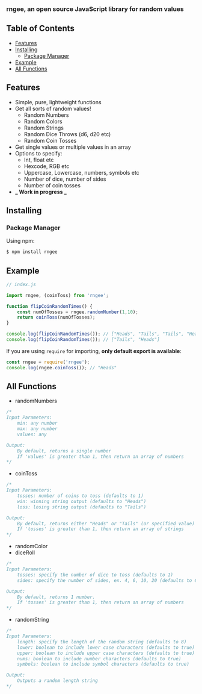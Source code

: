### rngee, an open source JavaScript library for random values

## Table of Contents

-   [Features](#features)
-   [Installing](#installing)
    -   [Package Manager](#package-manager)
-   [Example](#example)
-   [All Functions](#all-functions)

## Features

-   Simple, pure, lightweight functions
-   Get all sorts of random values!
    -   Random Numbers
    -   Random Colors
    -   Random Strings
    -   Random Dice Throws (d6, d20 etc)
    -   Random Coin Tosses
-   Get single values or multiple values in an array
-   Options to specify:
    -   Int, float etc
    -   Hexcode, RGB etc
    -   Uppercase, Lowercase, numbers, symbols etc
    -   Number of dice, number of sides
    -   Number of coin tosses
-   **_ Work in progress _**

## Installing

### Package Manager

Using npm:

```bash
$ npm install rngee
```

## Example

```js
// index.js

import rngee, (coinToss) from 'rngee';

function flipCoinRandomTimes() {
    const numOfTosses = rngee.randomNumber(1,10);
    return coinToss(numOfTosses);
}

console.log(flipCoinRandomTimes()); // ["Heads", "Tails", "Tails", "Heads"]
console.log(flipCoinRandomTimes()); // ["Tails", "Heads"]
```

If you are using `require` for importing, **only default export is available**:

```js
const rngee = require('rngee');
console.log(rngee.coinToss()); // "Heads"
```

## All Functions

-   randomNumbers

```js
/* 
Input Parameters: 
    min: any number 
    max: any number
    values: any 

Output:
    By default, returns a single number
    If 'values' is greater than 1, then return an array of numbers
*/
```

-   coinToss

```js
/*
Input Parameters:
    tosses: number of coins to toss (defaults to 1)
    win: winning string output (defaults to "Heads")
    loss: losing string output (defaults to "Tails")

Output:
    By default, returns either "Heads" or "Tails" (or specified value)
    If 'tosses' is greater than 1, then return an array of strings
*/
```
-   randomColor
-   diceRoll

```js
/*
Input Parameters: 
    tosses: specify the number of dice to toss (defaults to 1)
    sides: specify the number of sides, ex. 4, 6, 10, 20 (defaults to 6)

Output:
    By default, returns 1 number.
    If 'tosses' is greater than 1, then return an array of numbers
*/
```
-   randomString

```js
/*
Input Parameters:
    length: specify the length of the random string (defaults to 8)
    lower: boolean to include lower case characters (defaults to true)
    upper: boolean to include upper case characters (defaults to true)
    nums: boolean to include number characters (defaults to true)
    symbols: boolean to include symbol characters (defaults to true)

Output:
    Outputs a random length string
*/
```
